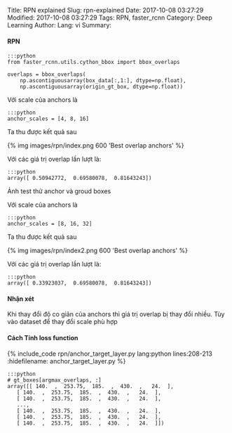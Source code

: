 Title: RPN explained
Slug: rpn-explained
Date: 2017-10-08 03:27:29
Modified: 2017-10-08 03:27:29
Tags: RPN, faster_rcnn
Category: Deep Learning
Author: 
Lang: vi
Summary: 

#### RPN 




	:::python
	from faster_rcnn.utils.cython_bbox import bbox_overlaps
	
	overlaps = bbox_overlaps(
	    np.ascontiguousarray(box_data[:,1:], dtype=np.float),
	    np.ascontiguousarray(origin_gt_box, dtype=np.float))


Với scale của anchors là 

	:::python
	anchor_scales = [4, 8, 16]
	
Ta thu được kết quả sau 

{% img  images/rpn/index.png 600  'Best overlap anchors' %}

Với các giá trị overlap lần lượt là:
	
	:::python
	array([ 0.50942772,  0.69580078,  0.81643243])


Ảnh test thử anchor và groud boxes



Với scale của anchors là 

	:::python
	anchor_scales = [8, 16, 32]
	
Ta thu được kết quả sau 

{% img  images/rpn/index2.png 600  'Best overlap anchors' %}

Với các giá trị overlap lần lượt là:

	:::python	
	array([ 0.33923037,  0.69580078,  0.81643243])


#### Nhận xét 

Khi thay đổi độ co giãn của anchors thì giá trị overlap bị thay đổi nhiều. Tùy vào dataset để thay đổi scale phù hợp        


#### Cách Tính loss function

{% include_code rpn/anchor_target_layer.py lang:python lines:208-213 :hidefilename: anchor_target_layer.py %}

	:::python
	# gt_boxes[argmax_overlaps, :]
	array([[ 140.  ,  253.75,  185.  ,  430.  ,   24.  ],
       [ 140.  ,  253.75,  185.  ,  430.  ,   24.  ],
       [ 140.  ,  253.75,  185.  ,  430.  ,   24.  ],
       ..., 
       [ 140.  ,  253.75,  185.  ,  430.  ,   24.  ],
       [ 140.  ,  253.75,  185.  ,  430.  ,   24.  ],
       [ 140.  ,  253.75,  185.  ,  430.  ,   24.  ]])